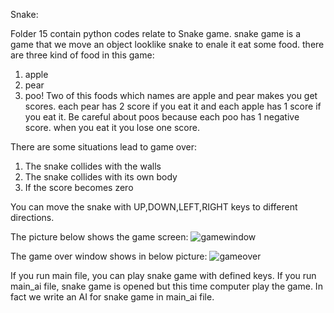 Snake:

Folder 15 contain python codes relate to Snake game. snake game is a game that we move an object looklike snake to enale it eat some food.
there are three kind of food in this game:
1. apple
2. pear
3. poo!
Two of this foods which names are apple and pear makes you get scores. each pear has 2 score if you eat it and each apple has 1 score if you eat it. Be careful about 
poos because each poo has 1 negative score. when you eat it you lose one score.

There are some situations lead to game over:
1. The snake collides with the walls
2. The snake collides with its own body
3. If the score becomes zero

You can move the snake with UP,DOWN,LEFT,RIGHT keys to different directions.

The picture below shows the game screen:
![gamewindow](https://github.com/javad7189/python-assignment/assets/86910174/cbae2a3d-f3a5-4a0f-b18c-9680fdae7905)

The game over window shows in below picture:
![gameover](https://github.com/javad7189/python-assignment/assets/86910174/75da13ea-b8c1-45fe-8629-6dc6976e9972)

If you run main file, you can play snake game with defined keys. 
If you run main_ai file, snake game is opened but this time computer play the game. In fact we write an AI for snake game in main_ai file.



